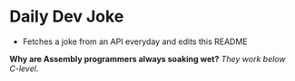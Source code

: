 
# Daily Dev Joke

- Fetches a joke from an API everyday and edits this README

**Why are Assembly programmers always soaking wet?**
*They work below C-level.*
    